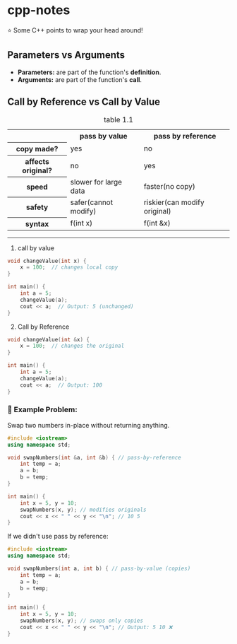 # cpp-notes
:star: Some C++ points to wrap your head around!
## Parameters vs Arguments
- **Parameters:** are part of the function's **definition**.
- **Arguments:** are part of the function's **call**.
## Call  by Reference vs Call by Value
<table>
  <caption>table 1.1</caption>
  <tr>
    <th>&nbsp</th>
    <th>pass by value</th>
    <th>pass by reference</th>
  </tr>

  <tr>
    <th>copy made?</th>
    <td>yes</td>
    <td>no</td>
  </tr>

  <tr>
    <th>affects original?</th>
    <td>no</td>
    <td>yes</td>
  </tr>

  <tr>
    <th>speed</th>
    <td>slower for large data</td>
    <td>faster(no copy)</td>
  </tr>
  
  <tr>
    <th>safety</th>
    <td>safer(cannot modify)</td>
    <td>riskier(can modify original)</td>
  </tr>
  
  <tr>
    <th>syntax</th>
    <td>f(int x)</td>
    <td>f(int &x)</td>
  </tr>
  
</table>

----

1. call by value
```cpp
void changeValue(int x) { 
    x = 100;  // changes local copy
}

int main() {
    int a = 5;
    changeValue(a);
    cout << a;  // Output: 5 (unchanged)
}

```

2. Call by Reference
```cpp
void changeValue(int &x) { 
    x = 100;  // changes the original
}

int main() {
    int a = 5;
    changeValue(a);
    cout << a;  // Output: 100
}
```
### :dart: Example Problem:
Swap two numbers in-place without returning anything.
```cpp
#include <iostream>
using namespace std;

void swapNumbers(int &a, int &b) { // pass-by-reference
    int temp = a;
    a = b;
    b = temp;
}

int main() {
    int x = 5, y = 10;
    swapNumbers(x, y); // modifies originals
    cout << x << " " << y << "\n"; // 10 5
}

```
If we didn't use pass by reference:
```cpp
#include <iostream>
using namespace std;

void swapNumbers(int a, int b) { // pass-by-value (copies)
    int temp = a;
    a = b;
    b = temp;
}

int main() {
    int x = 5, y = 10;
    swapNumbers(x, y); // swaps only copies
    cout << x << " " << y << "\n"; // Output: 5 10 ❌
}
```

